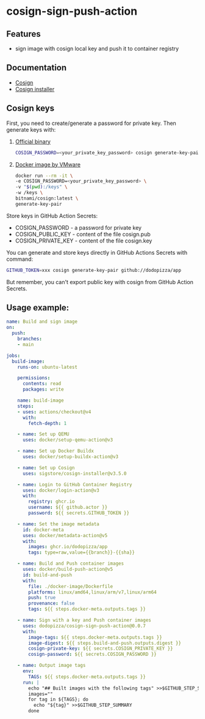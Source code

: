 # cosign-sign-push-action

## Features

- sign image with cosign local key and push it to container registry

## Documentation

- [Cosign](https://docs.sigstore.dev/)
- [Cosign installer](https://github.com/sigstore/cosign-installer/)

## Cosign keys

First, you need to create/generate a password for private key. Then generate keys with:

1. [Official binary](https://docs.sigstore.dev/system_config/installation/)

    ```bash
    COSIGN_PASSWORD=<your_private_key_password> cosign generate-key-pair
    ```

2. [Docker image by VMware](https://hub.docker.com/r/bitnami/cosign/)

    ```bash
    docker run --rm -it \
    -e COSIGN_PASSWORD=<your_private_key_password> \
    -v "$(pwd):/keys" \
    -w /keys \
    bitnami/cosign:latest \
    generate-key-pair
    ```

Store keys in GitHub Action Secrets:

- COSIGN_PASSWORD - a password for private key
- COSIGN_PUBLIC_KEY - content of the file cosign.pub
- COSIGN_PRIVATE_KEY - content of the file cosign.key

You can generate and store keys directly in GitHub Actions Secrets with command:

```bash
GITHUB_TOKEN=xxx cosign generate-key-pair github://dodopizza/app
```

But remember, you can't export public key with cosign from GitHub Action Secrets. 

## Usage example:

```yaml
name: Build and sign image
on:
  push:
    branches:
    - main

jobs:
  build-image:
    runs-on: ubuntu-latest

    permissions:
      contents: read
      packages: write

    name: build-image
    steps:
    - uses: actions/checkout@v4
      with:
        fetch-depth: 1

    - name: Set up QEMU
      uses: docker/setup-qemu-action@v3

    - name: Set up Docker Buildx
      uses: docker/setup-buildx-action@v3

    - name: Set up Cosign
      uses: sigstore/cosign-installer@v3.5.0

    - name: Login to GitHub Container Registry
      uses: docker/login-action@v3
      with:
        registry: ghcr.io
        username: ${{ github.actor }}
        password: ${{ secrets.GITHUB_TOKEN }}

    - name: Set the image metadata
      id: docker-meta
      uses: docker/metadata-action@v5
      with:
        images: ghcr.io/dodopizza/app
        tags: type=raw,value={{branch}}-{{sha}}

    - name: Build and Push container images
      uses: docker/build-push-action@v5
      id: build-and-push
      with:
        file: ./docker-image/Dockerfile
        platforms: linux/amd64,linux/arm/v7,linux/arm64
        push: true
        provenance: false
        tags: ${{ steps.docker-meta.outputs.tags }}

    - name: Sign with a key and Push container images
      uses: dodopizza/cosign-sign-push-action@0.0.7
      with:
        image-tags: ${{ steps.docker-meta.outputs.tags }}
        image-digest: ${{ steps.build-and-push.outputs.digest }}
        cosign-private-key: ${{ secrets.COSIGN_PRIVATE_KEY }}
        cosign-password: ${{ secrets.COSIGN_PASSWORD }}

    - name: Output image tags
      env:
        TAGS: ${{ steps.docker-meta.outputs.tags }}
      run: |
        echo "## Built images with the following tags" >>$GITHUB_STEP_SUMMARY
        images=""
        for tag in ${TAGS}; do
          echo "${tag}" >>$GITHUB_STEP_SUMMARY
        done
```